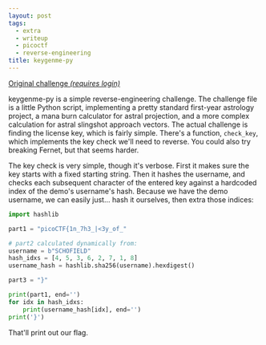 ```yaml
---
layout: post
tags:
  - extra
  - writeup
  - picoctf
  - reverse-engineering
title: keygenme-py
---
```


[Original challenge *(requires login)*](https://play.picoctf.org/practice/challenge/121)

keygenme-py is a simple reverse-engineering challenge.
The challenge file is a little Python script, implementing a pretty standard first-year astrology project, a mana burn calculator for astral projection, and a more complex calculation for astral slingshot approach vectors.
The actual challenge is finding the license key, which is fairly simple.
There's a function, `check_key`, which implements the key check we'll need to reverse.
You could also try breaking Fernet, but that seems harder.

The key check is very simple, though it's verbose.
First it makes sure the key starts with a fixed starting string.
Then it hashes the username, and checks each subsequent character of the entered key against a hardcoded index of the demo's username's hash.
Because we have the demo username, we can easily just... hash it ourselves, then extra those indices:

```py
import hashlib

part1 = "picoCTF{1n_7h3_|<3y_of_"

# part2 calculated dynamically from:
username = b"SCHOFIELD"
hash_idxs = [4, 5, 3, 6, 2, 7, 1, 8]
username_hash = hashlib.sha256(username).hexdigest()

part3 = "}"

print(part1, end='')
for idx in hash_idxs:
    print(username_hash[idx], end='')
print('}')
```

That'll print out our flag.
